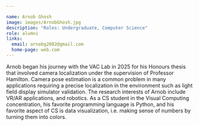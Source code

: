 ```yaml
---

name: Arnob Ghosh
image: images/ArnobGhosh.jpg
description: "Roles: Undergraduate, Computer Science"
role: alumni
links:
  email: arnobg2002@gmail.com
  home-page: web.com
---
```


Arnob began his journey with the VAC Lab in 2025 for his Honours thesis that involved camera localization under the supervision of Professor Hamilton. Camera pose estimation is a common problem in many applications requiring a precise localization in the environment such as light field display simulator validation. The research interests of Arnob include VR/AR applications, and robotics. 
As a CS student in the Visual Computing concentration, his favorite programming language is Python, and his favorite aspect of CS is data visualization, i.e. making sense of numbers by turning them into colors.